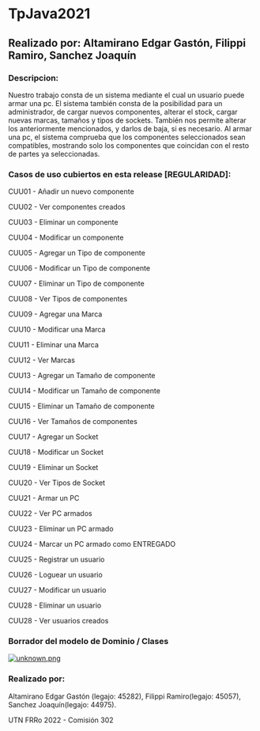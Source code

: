 # TpJava2021

## Realizado por: Altamirano Edgar Gastón, Filippi Ramiro, Sanchez Joaquín

### Descripcion:

Nuestro trabajo consta de un sistema mediante el cual un usuario puede armar una pc. El sistema también consta de la posibilidad para un administrador, de cargar nuevos componentes, alterar el stock, cargar nuevas marcas, tamaños y tipos de sockets. También nos permite alterar los anteriormente mencionados, y darlos de baja, si es necesario.
Al armar una pc, el sistema comprueba que los componentes seleccionados sean compatibles, mostrando solo los componentes que coincidan con el resto de partes ya seleccionadas.

### Casos de uso cubiertos en esta release [REGULARIDAD]:

CUU01 - Añadir un nuevo componente

CUU02 - Ver componentes creados

CUU03 - Eliminar un componente

CUU04 - Modificar un componente

CUU05 - Agregar un Tipo de componente

CUU06 - Modificar un Tipo de componente

CUU07 - Eliminar un Tipo de componente

CUU08 - Ver Tipos de componentes

CUU09 - Agregar una Marca

CUU10 - Modificar una Marca

CUU11 - Eliminar una Marca

CUU12 - Ver Marcas

CUU13 - Agregar un Tamaño de componente

CUU14 - Modificar un Tamaño de componente

CUU15 - Eliminar un Tamaño de componente

CUU16 - Ver Tamaños de componentes

CUU17 - Agregar un Socket

CUU18 - Modificar un Socket

CUU19 - Eliminar un Socket

CUU20 - Ver Tipos de Socket

CUU21 - Armar un PC

CUU22 - Ver PC armados

CUU23 - Eliminar un PC armado

CUU24 - Marcar un PC armado como ENTREGADO

CUU25 - Registrar un usuario

CUU26 - Loguear un usuario

CUU27 - Modificar un usuario

CUU28 - Eliminar un usuario

CUU28 - Ver usuarios creados

### Borrador del modelo de Dominio / Clases

[![unknown.png](https://i.postimg.cc/Fsrq94qG/unknown.png)](https://postimg.cc/mhnVw0TF)

### Realizado por:

Altamirano Edgar Gastón (legajo: 45282), Filippi Ramiro(legajo: 45057), Sanchez Joaquín(legajo: 44975).

UTN FRRo 2022 - Comisión 302
